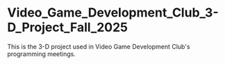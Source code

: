 # Video_Game_Development_Club_3-D_Project_Fall_2025
This is the 3-D project used in Video Game Development Club's programming meetings.
